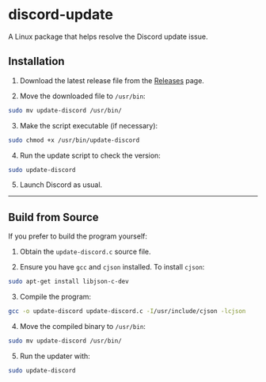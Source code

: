 # discord-update

A Linux package that helps resolve the Discord update issue.

## Installation

1. Download the latest release file from the [Releases](https://github.com/muzammilshafique/discord-update/releases) page.

2. Move the downloaded file to `/usr/bin`:

```bash
sudo mv update-discord /usr/bin/
```

3. Make the script executable (if necessary):

```bash
sudo chmod +x /usr/bin/update-discord
```

4. Run the update script to check the version:

```bash
sudo update-discord
```

5. Launch Discord as usual.

---

## Build from Source

If you prefer to build the program yourself:

1. Obtain the `update-discord.c` source file.

2. Ensure you have `gcc` and `cjson` installed. To install `cjson`:

```bash
sudo apt-get install libjson-c-dev
```

3. Compile the program:

```bash
gcc -o update-discord update-discord.c -I/usr/include/cjson -lcjson
```

4. Move the compiled binary to `/usr/bin`:

```bash
sudo mv update-discord /usr/bin/
```

5. Run the updater with:

```bash
sudo update-discord
```
